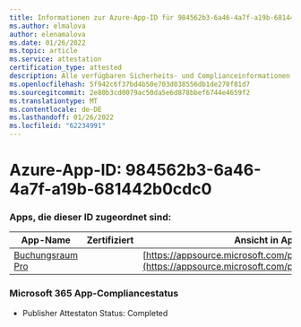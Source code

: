 ```yaml
---
title: Informationen zur Azure-App-ID für 984562b3-6a46-4a7f-a19b-681442b0cdc0
ms.author: elmalova
author: elenamalova
ms.date: 01/26/2022
ms.topic: article
ms.service: attestation
certification_type: attested
description: Alle verfügbaren Sicherheits- und Complianceinformationen für 984562b3-6a46-4a7f-a19b-681442b0cdc0.
ms.openlocfilehash: 5f942c6f37bd4b50e703d038556db1de270f81d7
ms.sourcegitcommit: 2e80b3cd0079ac50da5e6d878bbef6744e4659f2
ms.translationtype: MT
ms.contentlocale: de-DE
ms.lasthandoff: 01/26/2022
ms.locfileid: "62234991"
---
```

# <a name="azure-app-id-984562b3-6a46-4a7f-a19b-681442b0cdc0"></a>Azure-App-ID: 984562b3-6a46-4a7f-a19b-681442b0cdc0


### <a name="apps-associated-with-this-id"></a>Apps, die dieser ID zugeordnet sind:
| **App-Name** | **Zertifiziert** | **Ansicht in AppSource** |
|--------------|---------------|-----------------------|
| [Buchungsraum Pro](https://docs.microsoft.com/microsoft-365-app-certification/forward/WA200003337) |  | [https://appsource.microsoft.com/product/office/WA200003337](https://appsource.microsoft.com/product/office/WA200003337) |

### <a name="microsoft-365-app-compliance-status"></a>Microsoft 365 App-Compliancestatus
- Publisher Attestaton Status: Completed
